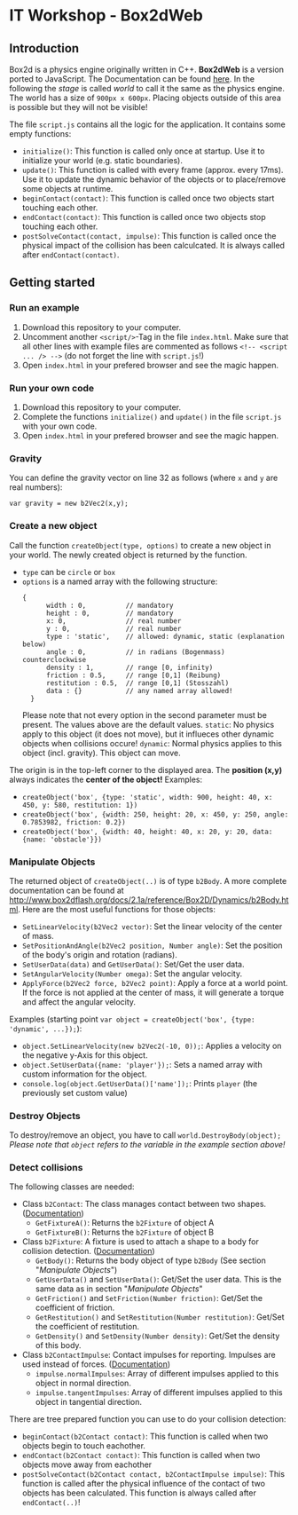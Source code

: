 IT Workshop - Box2dWeb
======================

## Introduction
Box2d is a physics engine originally written in C++. **Box2dWeb** is a version ported to JavaScript. The Documentation can be found [here](http://www.box2dflash.org/docs/2.1a/reference/). In the following the _stage_ is called _world_ to call it the same as the physics engine.
The world has a size of `900px x 600px`. Placing objects outside of this area is possible but they will not be visible!

The file `script.js` contains all the logic for the application. It contains some empty functions:
* `initialize()`: This function is called only once at startup. Use it to initialize your world (e.g. static boundaries).
* `update()`: This function is called with every frame (approx. every 17ms). Use it to update the dynamic behavior of the objects or to place/remove some objects at runtime.
* `beginContact(contact)`: This function is called once two objects start touching each other.
* `endContact(contact)`: This function is called once two objects stop touching each other.
* `postSolveContact(contact, impulse)`: This function is called once the physical impact of the collision has been calculcated. It is always called after `endContact(contact)`.

## Getting started
### Run an example
1. Download this repository to your computer.
2. Uncomment another `<script/>`-Tag in the file `index.html`. Make sure that all other lines with example files are commented as follows `<!-- <script ... /> -->` (do not forget the line with `script.js`!)
3. Open `index.html` in your prefered browser and see the magic happen.

### Run your own code
1. Download this repository to your computer.
2. Complete the functions `initialize()` and `update()` in the file `script.js` with your own code.
3. Open `index.html` in your prefered browser and see the magic happen.

### Gravity
You can define the gravity vector on line 32 as follows (where `x` and `y` are real numbers):

    var gravity = new b2Vec2(x,y);

### Create a new object
Call the function `createObject(type, options)` to create a new object in your world. The newly created object is returned by the function.
* `type` can be `circle` or `box`
* `options` is a named array with the following structure:
  ```
  {
		width : 0,          // mandatory
		height : 0,         // mandatory
		x: 0,               // real number
		y : 0,              // real number
		type : 'static',    // allowed: dynamic, static (explanation below)
		angle : 0,          // in radians (Bogenmass) counterclockwise
		density : 1,        // range [0, infinity)
		friction : 0.5,     // range [0,1] (Reibung)
		restitution : 0.5,  // range [0,1] (Stosszahl)
		data : {}           // any named array allowed! 
    }
    ```
    Please note that not every option in the second parameter must be present. The values above are the default values.
    `static`: No physics apply to this object (it does not move), but it influeces other dynamic objects when collisions occure!
    `dynamic`: Normal physics applies to this object (incl. gravity). This object can move.
    
The origin is in the top-left corner to the displayed area. The **position (x,y)** always indicates the **center of the object!**
Examples:
* `createObject('box', {type: 'static', width: 900, height: 40, x: 450, y: 580, restitution: 1})`
* `createObject('box', {width: 250, height: 20, x: 450, y: 250, angle: 0.7853982, friction: 0.2})`
* `createObject('box', {width: 40, height: 40, x: 20, y: 20, data: {name: 'obstacle'}})`

### Manipulate Objects
The returned object of `createObject(..)` is of type `b2Body`.
A more complete documentation can be found at http://www.box2dflash.org/docs/2.1a/reference/Box2D/Dynamics/b2Body.html.
Here are the most useful functions for those objects:
* `SetLinearVelocity(b2Vec2 vector)`: Set the linear velocity of the center of mass.
* `SetPositionAndAngle(b2Vec2 position, Number angle)`: Set the position of the body's origin and rotation (radians).
* `SetUserData(data)` and `GetUserData()`: Set/Get the user data.
* `SetAngularVelocity(Number omega)`: Set the angular velocity.
* `ApplyForce(b2Vec2 force, b2Vec2 point)`: Apply a force at a world point. If the force is not applied at the center of mass, it will generate a torque and affect the angular velocity.

Examples (starting point `var object = createObject('box', {type: 'dynamic', ...});`):
* `object.SetLinearVelocity(new b2Vec2(-10, 0));`: Applies a velocity on the negative y-Axis for this object.
* `object.SetUserData({name: 'player'});`: Sets a named array with custom information for the object.
* `console.log(object.GetUserData()['name']);`: Prints `player` (the previously set custom value)

### Destroy Objects
To destroy/remove an object, you have to call `world.DestroyBody(object);`
_Please note that `object` refers to the variable in the example section above!_

### Detect collisions
The following classes are needed:
* Class `b2Contact`: The class manages contact between two shapes. ([Documentation](http://www.box2dflash.org/docs/2.1a/reference/Box2D/Dynamics/Contacts/b2Contact.html))
  * `GetFixtureA()`: Returns the `b2Fixture` of object A
  * `GetFixtureB()`: Returns the `b2Fixture` of object B
* Class `b2Fixture`: A fixture is used to attach a shape to a body for collision detection. ([Documentation](http://www.box2dflash.org/docs/2.1a/reference/Box2D/Dynamics/b2Fixture.html))
  * `GetBody()`: Returns the body object of type `b2Body` (See section "_Manipulate Objects_")
  * `GetUserData()` and `SetUserData()`: Get/Set the user data. This is the same data as in section "_Manipulate Objects_"
  * `GetFriction()` and `SetFriction(Number friction)`: Get/Set the coefficient of friction.
  * `GetRestitution()` and `SetRestitution(Number restitution)`: Get/Set the coefficient of restitution.
  * `GetDensity()` and `SetDensity(Number density)`: Get/Set the density of this body.
* Class `b2ContactImpulse`: Contact impulses for reporting. Impulses are used instead of forces. ([Documentation](http://www.box2dflash.org/docs/2.1a/reference/Box2D/Dynamics/b2ContactImpulse.html))
  * `impulse.normalImpulses`: Array of different impulses applied to this object in normal direction.
  * `impulse.tangentImpulses`: Array of different impulses applied to this object in tangential direction.

There are tree prepared function you can use to do your collision detection:
* `beginContact(b2Contact contact)`: This function is called when two objects begin to touch eachother.
* `endContact(b2Contact contact)`: This function is called when two objects move away from eachother
* `postSolveContact(b2Contact contact, b2ContactImpulse impulse)`: This function is called after the physical influence of the contact of two objects has been calculated. This function is always called after `endContact(..)`!
